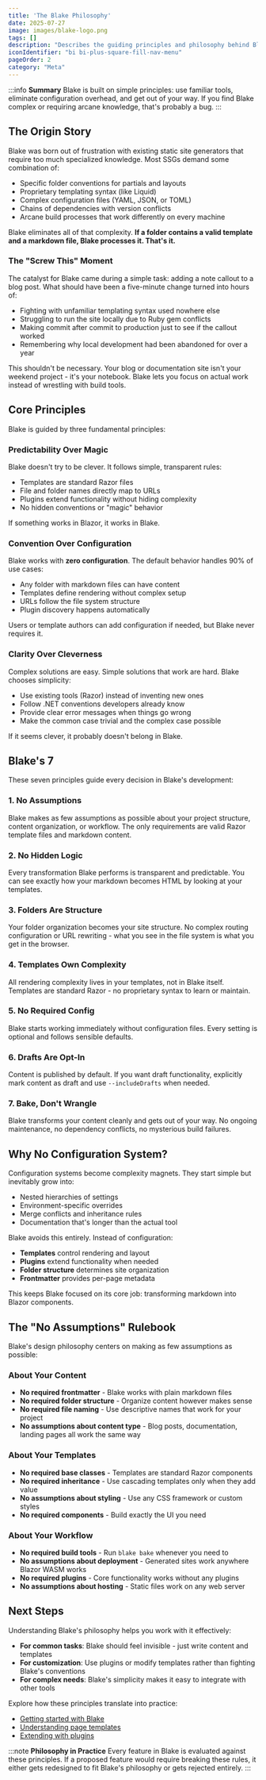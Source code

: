 ```yaml
---
title: 'The Blake Philosophy'
date: 2025-07-27
image: images/blake-logo.png
tags: []
description: "Describes the guiding principles and philosophy behind Blake."
iconIdentifier: "bi bi-plus-square-fill-nav-menu"
pageOrder: 2
category: "Meta"
---
```


:::info
**Summary**
Blake is built on simple principles: use familiar tools, eliminate configuration overhead, and get out of your way. If you find Blake complex or requiring arcane knowledge, that's probably a bug.
:::

## The Origin Story

Blake was born out of frustration with existing static site generators that require too much specialized knowledge. Most SSGs demand some combination of:

- Specific folder conventions for partials and layouts
- Proprietary templating syntax (like Liquid)
- Complex configuration files (YAML, JSON, or TOML)
- Chains of dependencies with version conflicts
- Arcane build processes that work differently on every machine

Blake eliminates all of that complexity. **If a folder contains a valid template and a markdown file, Blake processes it. That's it.**

### The "Screw This" Moment

The catalyst for Blake came during a simple task: adding a note callout to a blog post. What should have been a five-minute change turned into hours of:

- Fighting with unfamiliar templating syntax used nowhere else
- Struggling to run the site locally due to Ruby gem conflicts
- Making commit after commit to production just to see if the callout worked
- Remembering why local development had been abandoned for over a year

This shouldn't be necessary. Your blog or documentation site isn't your weekend project - it's your notebook. Blake lets you focus on actual work instead of wrestling with build tools.

## Core Principles

Blake is guided by three fundamental principles:

### Predictability Over Magic

Blake doesn't try to be clever. It follows simple, transparent rules:

- Templates are standard Razor files
- File and folder names directly map to URLs
- Plugins extend functionality without hiding complexity
- No hidden conventions or "magic" behavior

If something works in Blazor, it works in Blake.

### Convention Over Configuration  

Blake works with **zero configuration**. The default behavior handles 90% of use cases:

- Any folder with markdown files can have content
- Templates define rendering without complex setup
- URLs follow the file system structure
- Plugin discovery happens automatically

Users or template authors can add configuration if needed, but Blake never requires it.

### Clarity Over Cleverness

Complex solutions are easy. Simple solutions that work are hard. Blake chooses simplicity:

- Use existing tools (Razor) instead of inventing new ones
- Follow .NET conventions developers already know
- Provide clear error messages when things go wrong
- Make the common case trivial and the complex case possible

If it seems clever, it probably doesn't belong in Blake.

## Blake's 7

These seven principles guide every decision in Blake's development:

### 1. No Assumptions

Blake makes as few assumptions as possible about your project structure, content organization, or workflow. The only requirements are valid Razor template files and markdown content.

### 2. No Hidden Logic

Every transformation Blake performs is transparent and predictable. You can see exactly how your markdown becomes HTML by looking at your templates.

### 3. Folders Are Structure

Your folder organization becomes your site structure. No complex routing configuration or URL rewriting - what you see in the file system is what you get in the browser.

### 4. Templates Own Complexity

All rendering complexity lives in your templates, not in Blake itself. Templates are standard Razor - no proprietary syntax to learn or maintain.

### 5. No Required Config

Blake starts working immediately without configuration files. Every setting is optional and follows sensible defaults.

### 6. Drafts Are Opt-In

Content is published by default. If you want draft functionality, explicitly mark content as draft and use `--includeDrafts` when needed.

### 7. Bake, Don't Wrangle

Blake transforms your content cleanly and gets out of your way. No ongoing maintenance, no dependency conflicts, no mysterious build failures.

## Why No Configuration System?

Configuration systems become complexity magnets. They start simple but inevitably grow into:

- Nested hierarchies of settings
- Environment-specific overrides  
- Merge conflicts and inheritance rules
- Documentation that's longer than the actual tool

Blake avoids this entirely. Instead of configuration:

- **Templates** control rendering and layout
- **Plugins** extend functionality when needed
- **Folder structure** determines site organization
- **Frontmatter** provides per-page metadata

This keeps Blake focused on its core job: transforming markdown into Blazor components.

## The "No Assumptions" Rulebook

Blake's design philosophy centers on making as few assumptions as possible:

### About Your Content

- **No required frontmatter** - Blake works with plain markdown files
- **No required folder structure** - Organize content however makes sense
- **No required file naming** - Use descriptive names that work for your project
- **No assumptions about content type** - Blog posts, documentation, landing pages all work the same way

### About Your Templates

- **No required base classes** - Templates are standard Razor components
- **No required inheritance** - Use cascading templates only when they add value
- **No assumptions about styling** - Use any CSS framework or custom styles
- **No required components** - Build exactly the UI you need

### About Your Workflow

- **No required build tools** - Run `blake bake` whenever you need to
- **No assumptions about deployment** - Generated sites work anywhere Blazor WASM works
- **No required plugins** - Core functionality works without any plugins
- **No assumptions about hosting** - Static files work on any web server

## Next Steps

Understanding Blake's philosophy helps you work with it effectively:

- **For common tasks**: Blake should feel invisible - just write content and templates
- **For customization**: Use plugins or modify templates rather than fighting Blake's conventions  
- **For complex needs**: Blake's simplicity makes it easy to integrate with other tools

Explore how these principles translate into practice:

- [Getting started with Blake](/pages/1%20introduction/quickstart)
- [Understanding page templates](/pages/2%20using%20blake/page-templates)
- [Extending with plugins](/pages/2%20using%20blake/using-plugins)

:::note
**Philosophy in Practice**
Every feature in Blake is evaluated against these principles. If a proposed feature would require breaking these rules, it either gets redesigned to fit Blake's philosophy or gets rejected entirely.
:::